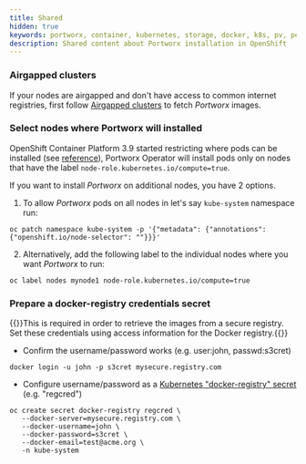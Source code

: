 ```yaml
---
title: Shared
hidden: true
keywords: portworx, container, kubernetes, storage, docker, k8s, pv, persistent disk, openshift
description: Shared content about Portworx installation in OpenShift
---
```


### Airgapped clusters

If your nodes are airgapped and don't have access to common internet registries, first follow [Airgapped clusters](/portworx-install-with-kubernetes/on-premise/airgapped) to fetch _Portworx_ images.

### Select nodes where Portworx will installed

OpenShift Container Platform 3.9 started restricting where pods can be installed (see [reference](https://docs.openshift.com/container-platform/3.9/dev_guide/daemonsets.html)),
Portworx Operator will install pods only on nodes that have the label `node-role.kubernetes.io/compute=true`.

If you want to install _Portworx_ on additional nodes, you have 2 options.

1. To allow _Portworx_ pods on all nodes in let's say `kube-system` namespace run:
```text
oc patch namespace kube-system -p '{"metadata": {"annotations": {"openshift.io/node-selector": ""}}}'
```

2. Alternatively, add the following label to the individual nodes where you want _Portworx_ to run:
```text
oc label nodes mynode1 node-role.kubernetes.io/compute=true
```

### Prepare a docker-registry credentials secret

{{<info>}}This is required in order to retrieve the images from a secure registry. Set these credentials using access information for the Docker registry.{{</info>}}

* Confirm the username/password works (e.g. user:john, passwd:s3cret)
```text
docker login -u john -p s3cret mysecure.registry.com
```

* Configure username/password as a [Kubernetes "docker-registry" secret](https://kubernetes.io/docs/concepts/containers/images/#creating-a-secret-with-a-docker-config) (e.g. "regcred")
```text
oc create secret docker-registry regcred \
   --docker-server=mysecure.registry.com \
   --docker-username=john \
   --docker-password=s3cret \
   --docker-email=test@acme.org \
   -n kube-system
```
